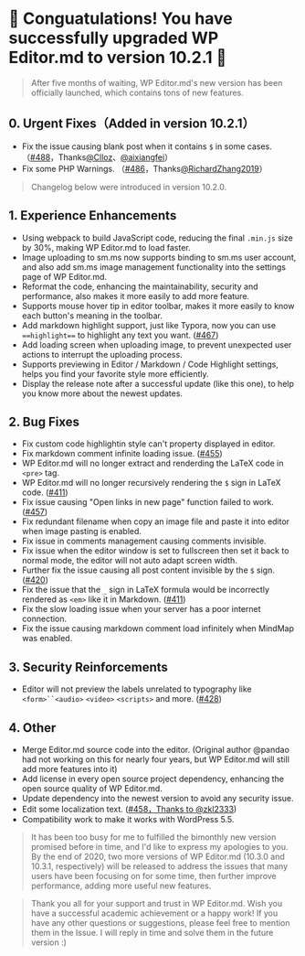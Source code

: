 # 🎉 Conguatulations! You have successfully upgraded WP Editor.md to version 10.2.1 🎉

> After five months of waiting, WP Editor.md's new version has been officially launched, which contains tons of new features.

## 0. Urgent Fixes（Added in version 10.2.1）

* Fix the issue causing blank post when it contains `$` in some cases. （[#488](https://github.com/LuRenJiasWorld/WP-Editor.md/issues/488)，Thanks[@Clloz](https://github.com/Clloz)、[@aixiangfei](https://github.com/aixiangfei)）
* Fix some PHP Warnings. （[#486](https://github.com/LuRenJiasWorld/WP-Editor.md/issues/486)，Thanks[@RichardZhang2019](https://github.com/RichardZhang2019)）

> Changelog below were introduced in version 10.2.0.

## 1. Experience Enhancements

* Using webpack to build JavaScript code, reducing the final `.min.js` size by 30%, making WP Editor.md to load faster.
* Image uploading to sm.ms now supports binding to sm.ms user account, and also add sm.ms image management functionality into the settings page of WP Editor.md.
* Reformat the code, enhancing the maintainability, security and performance, also makes it more easily to add more feature.
* Supports mouse hover tip in editor toolbar, makes it more easily to know each button's meaning in the toolbar.
* Add markdown highlight support, just like Typora, now you can use `==highlight==` to highlight any text you want. ([#467](https://github.com/LuRenJiasWorld/WP-Editor.md/issues/467))
* Add loading screen when uploading image, to prevent unexpected user actions to interrupt the uploading process.
* Supports previewing in Editor / Markdown / Code Highlight settings, helps you find your favorite style more efficiently.
* Display the release note after a successful update (like this one), to help you know more about the newest updates.

## 2. Bug Fixes

* Fix custom code highlightin style can't property displayed in editor.
* Fix markdown comment infinite loading issue. ([#455](https://github.com/LuRenJiasWorld/WP-Editor.md/issues/455))
* WP Editor.md will no longer extract and renderding the LaTeX code in `<pre>` tag.
* WP Editor.md will no longer recursively rendering the `$` sign in LaTeX code. ([#411](https://github.com/LuRenJiasWorld/WP-Editor.md/issues/411))
* Fix issue causing "Open links in new page" function failed to work. ([#457](https://github.com/LuRenJiasWorld/WP-Editor.md/issues/457))
* Fix redundant filename when copy an image file and paste it into editor when image pasting is enabled.
* Fix issue in comments management causing comments invisible.
* Fix issue when the editor window is set to fullscreen then set it back to normal mode, the editor will not auto adapt screen width.
* Further fix the issue causing all post content invisible by the `$` sign. ([#420](https://github.com/LuRenJiasWorld/WP-Editor.md/issues/420))
* Fix the issue that the `_` sign in LaTeX formula would be incorrectly rendered as `<em>` like it in Markdown. ([#411](https://github.com/LuRenJiasWorld/WP-Editor.md/issues/411))
* Fix the slow loading issue when your server has a poor internet connection.
* Fix the issue causing markdown comment load infinitely when MindMap was enabled.

## 3. Security Reinforcements

* Editor will not preview the labels unrelated to typography like `<form>``<audio>` `<video>` `<scripts>` and more. ([#428](https://github.com/LuRenJiasWorld/WP-Editor.md/issues/428))

## 4. Other

* Merge Editor.md source code into the editor. (Original author @pandao had not working on this for nearly four years, but WP Editor.md will still add more features into it)
* Add license in every open source project dependency, enhancing the open source quality of WP Editor.md.
* Update dependency into the newest version to avoid any security issue.
* Edit some localization text. ([#458，Thanks to @zkl2333](https://github.com/LuRenJiasWorld/WP-Editor.md/issues/458))
* Compatibility work to make it works with WordPress 5.5.

> It has been too busy for me to fulfilled the bimonthly new version promised before in time, and I'd like to express my apologies to you. By the end of 2020, two more versions of WP Editor.md (10.3.0 and 10.3.1, respectively) will be released to address the issues that many users have been focusing on for some time, then further improve performance, adding more useful new features.

> Thank you all for your support and trust in WP Editor.md. Wish you have a successful academic achievement or a happy work! If you have any other questions or suggestions, please feel free to mention them in the Issue. I will reply in time and solve them in the future version :)
